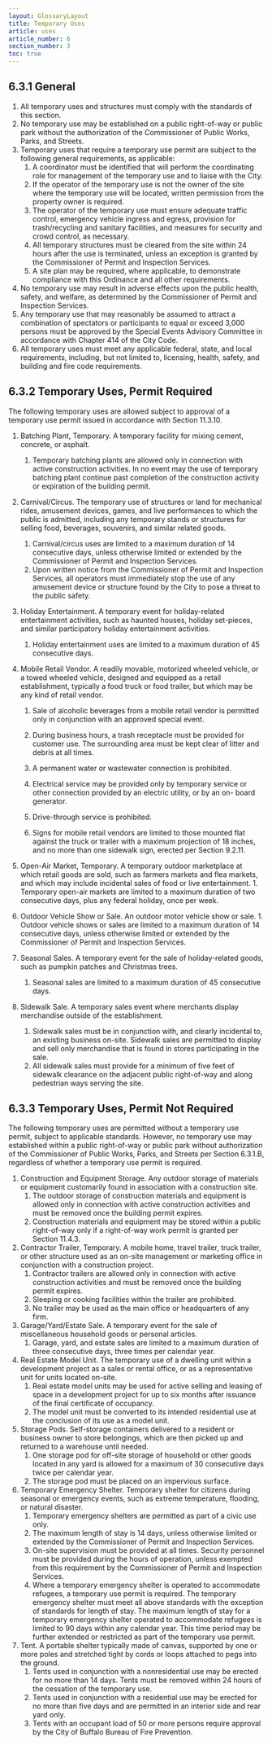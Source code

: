 ```yaml
---
layout: GlossaryLayout
title: Temporary Uses
article: uses
article_number: 6
section_number: 3
toc: true
---
```


## 6.3.1 General

1. All temporary uses and structures must comply with the standards of this section.
2. No temporary use may be established on a public right-of-way or public park without the authorization of the Commissioner of Public Works, Parks, and Streets.
3. Temporary uses that require a temporary use permit are subject to the following general requirements, as applicable:
   1. A coordinator must be identified that will perform the coordinating role for management of the temporary use and to liaise with the City.
   2. If the operator of the temporary use is not the owner of the site where the temporary use will be located, written permission from the property owner is required.
   3. The operator of the temporary use must ensure adequate traffic control, emergency vehicle ingress and egress, provision for trash/recycling and sanitary facilities, and measures for security and crowd control, as necessary.
   4. All temporary structures must be cleared from the site within 24 hours after the use is terminated, unless an exception is granted by the Commissioner of Permit and Inspection Services.
   5. A site plan may be required, where applicable, to demonstrate compliance with this Ordinance and all other requirements.
4. No temporary use may result in adverse effects upon the public health, safety, and welfare, as determined by the Commissioner of Permit and Inspection Services.
5. Any temporary use that may reasonably be assumed to attract a combination of spectators or participants to equal or exceed 3,000 persons must be approved by the Special Events Advisory Committee in accordance with Chapter 414 of the City Code.
6. All temporary uses must meet any applicable federal, state, and local requirements, including, but not limited to, licensing, health, safety, and building and fire code requirements.

## 6.3.2 Temporary Uses, Permit Required

The following temporary uses are allowed subject to approval of a temporary use permit issued in accordance with Section 11.3.10.

1. Batching Plant, Temporary. A temporary facility for mixing cement, concrete, or asphalt.
   1. Temporary batching plants are allowed only in connection with active construction activities. In no event may the use of temporary batching plant continue past completion of the construction activity or expiration of the building permit.
2. Carnival/Circus. The temporary use of structures or land for mechanical rides, amusement devices, games, and live performances to which the public is admitted, including any temporary stands or structures for selling food, beverages, souvenirs, and similar related goods.
   1. Carnival/circus uses are limited to a maximum duration of 14 consecutive days, unless otherwise limited or extended by the Commissioner of Permit and Inspection Services.
   2. Upon written notice from the Commissioner of Permit and Inspection Services, all operators must immediately stop the use of any amusement device or structure found by the City to pose a threat to the public safety.
3. Holiday Entertainment. A temporary event for holiday-related entertainment activities, such as haunted houses, holiday set-pieces, and similar participatory holiday entertainment activities.
   1. Holiday entertainment uses are limited to a maximum duration of 45 consecutive days.
4. Mobile Retail Vendor. A readily movable, motorized wheeled vehicle, or a towed wheeled vehicle, designed and equipped as a retail establishment, typically a food truck or food trailer, but which may be any kind of retail vendor.

   1. Sale of alcoholic beverages from a mobile retail vendor is permitted only in conjunction with an approved special event.
   2. During business hours, a trash receptacle must be provided for customer use. The surrounding area must be kept clear of litter and debris at all times.
   3. A permanent water or wastewater connection is prohibited.
   4. Electrical service may be provided only by temporary service or other connection provided by an electric utility, or by an on- board generator.
   5. Drive-through service is prohibited.

   6. Signs for mobile retail vendors are limited to those mounted flat against the truck or trailer with a maximum projection of 18 inches, and no more than one sidewalk sign, erected per Section 9.2.11.

5. Open-Air Market, Temporary. A temporary outdoor marketplace at which retail goods are sold,
   such as farmers markets and flea markets, and which may include incidental sales of food or live entertainment. 1. Temporary open-air markets are limited to a maximum duration of two consecutive days, plus any federal holiday, once per week.
6. Outdoor Vehicle Show or Sale. An outdoor motor vehicle show or sale. 1. Outdoor vehicle shows or sales are limited to a maximum duration of 14 consecutive
   days, unless otherwise limited or extended by the Commissioner of Permit and Inspection Services.
7. Seasonal Sales. A temporary event for the sale of holiday-related goods, such as pumpkin patches and Christmas trees.
   1. Seasonal sales are limited to a maximum duration of 45 consecutive days.
8. Sidewalk Sale. A temporary sales event where merchants display merchandise outside of the establishment.
   1. Sidewalk sales must be in conjunction with, and clearly incidental to, an existing business on-site. Sidewalk sales are permitted to display and sell only merchandise that is found in stores participating in the sale.
   2. All sidewalk sales must provide for a minimum of five feet of sidewalk clearance on the adjacent public right-of-way and along pedestrian ways serving the site.

## 6.3.3 Temporary Uses, Permit Not Required

The following temporary uses are permitted without a temporary use permit, subject to applicable standards. However, no temporary use may established within a public right-of-way or public park without authorization of the Commissioner of Public Works, Parks, and Streets per Section 6.3.1.B, regardless of whether a temporary use permit is required.

1. Construction and Equipment Storage. Any outdoor storage of materials or equipment customarily found in association with a construction site.
   1. The outdoor storage of construction materials and equipment is allowed only in connection with active construction activities and must be removed once the building permit expires.
   2. Construction materials and equipment may be stored within a public right-of-way only if a right-of-way work permit is granted per Section 11.4.3.
2. Contractor Trailer, Temporary. A mobile home, travel trailer, truck trailer, or other structure used as an on-site management or marketing office in conjunction with a construction project.
   1. Contractor trailers are allowed only in connection with active construction activities and must be removed once the building permit expires.
   2. Sleeping or cooking facilities within the trailer are prohibited.
   3. No trailer may be used as the main office or headquarters of any firm.
3. Garage/Yard/Estate Sale. A temporary event for the sale of miscellaneous household goods or personal articles.
   1. Garage, yard, and estate sales are limited to a maximum duration of three consecutive days, three times per calendar year.
4. Real Estate Model Unit. The temporary use of a dwelling unit within a development project as a sales or rental office, or as a representative unit for units located on-site.
   1. Real estate model units may be used for active selling and leasing of space in a development project for up to six months after issuance of the final certificate of occupancy.
   2. The model unit must be converted to its intended residential use at the conclusion of its use as a model unit.
5. Storage Pods. Self-storage containers delivered to a resident or business owner to store belongings, which are then picked up and returned to a warehouse until needed.
   1. One storage pod for off-site storage of household or other goods located in any yard is allowed for a maximum of 30 consecutive days twice per calendar year.
   2. The storage pod must be placed on an impervious surface.
6. Temporary Emergency Shelter. Temporary shelter for citizens during seasonal or emergency events, such as extreme temperature, flooding, or natural disaster.
   1. Temporary emergency shelters are permitted as part of a civic use only.
   2. The maximum length of stay is 14 days, unless otherwise limited or extended by the Commissioner of Permit and Inspection Services.
   3. On-site supervision must be provided at all times. Security personnel must be provided during the hours of operation,
      unless exempted from this requirement by the Commissioner of Permit and Inspection Services.
   4. Where a temporary emergency shelter is operated to accommodate refugees, a temporary use permit is required. The temporary emergency shelter must meet all above standards with the exception of standards for length of stay. The maximum length of stay for a temporary emergency shelter operated to accommodate refugees is limited to 90 days within any calendar year. This time period may be further extended or restricted as part of the temporary use permit.
7. Tent. A portable shelter typically made of canvas, supported by one or more poles and stretched tight by cords or loops attached to pegs into the ground.
   1. Tents used in conjunction with a nonresidential use may be erected for no more than 14 days. Tents must be removed within 24 hours of the cessation of the temporary use.
   2. Tents used in conjunction with a residential use may be erected for no more than five days and are permitted in an interior side and rear yard only.
   3. Tents with an occupant load of 50 or more persons require approval by the City of Buffalo Bureau of Fire Prevention.
